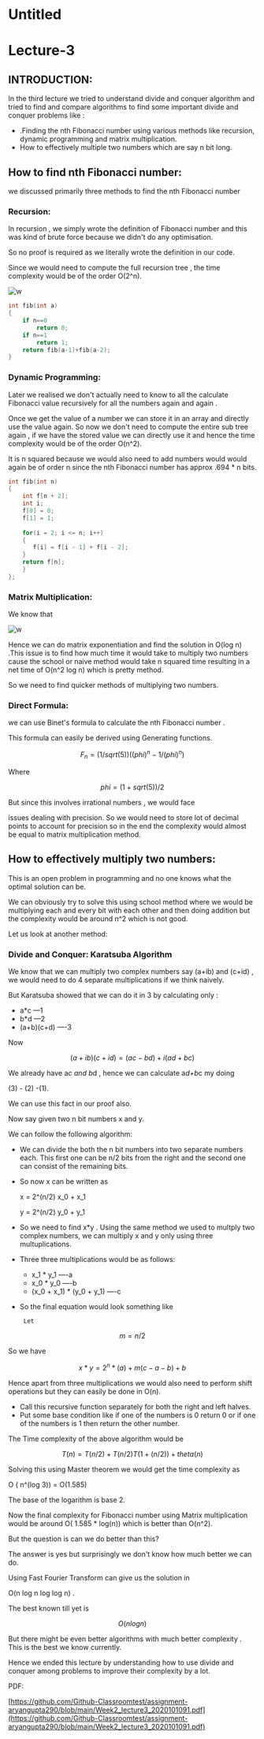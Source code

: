 # Untitled

# Lecture-3

## INTRODUCTION:

In the third lecture we tried to understand divide and conquer algorithm and tried to find  and compare algorithms  to find some important divide and conquer problems like :

- .Finding the nth Fibonacci number using various methods like recursion, dynamic programming  and matrix multiplication.
- How to effectively multiple two numbers which are say n bit long.

## How to find nth Fibonacci number:

 we discussed primarily three methods to find the nth Fibonacci number

### Recursion:

In recursion , we simply wrote the definition of Fibonacci number and this was kind of brute force because we didn't do any optimisation.

So no proof is required as we literally wrote the definition in our code.

Since we would need to compute the full recursion tree , the time complexity would be of the order O(2^n).

<img src="images/lec3_pic1.png" alt="w"></img>

```cpp
int fib(int a)
{
	if n==0 
		return 0;
	if n==1
		return 1;
	return fib(a-1)+fib(a-2);
}
```

### Dynamic Programming:

Later we realised we don't actually need to know to all the calculate Fibonacci value recursively for all the numbers again and again .

Once we get the value of a number we can store it in an array and directly use the value again. So now we don't need to compute the entire sub tree again , if we have the stored value we can directly use it and hence the time complexity would be of the order O(n^2). 

It is n squared because we would also need to add numbers would would again be of order n since  the nth Fibonacci number has approx .694 * n bits.

```cpp
int fib(int n)
{
    int f[n + 2];
    int i;
    f[0] = 0;
    f[1] = 1;
 
    for(i = 2; i <= n; i++)
    {
       f[i] = f[i - 1] + f[i - 2];
    }
    return f[n];
    }
};
```

### Matrix Multiplication:

We know that

<img src="images/lec3_pic2.png" alt="w"></img>

Hence we can do matrix exponentiation and find the solution in O(log n) .This issue is to find how much time it would take to  multiply two numbers cause the school or naive method would take n squared time resulting in a net time of O(n^2 log n) which is pretty method.

So we need to find quicker methods of multiplying two numbers. 

### Direct Formula:

we  can use Binet's formula to calculate the nth Fibonacci number .

This formula can easily be derived using Generating functions.

$$F_n =(1/sqrt(5))( (phi)^n - 1/(phi)^n)$$

Where 

$$phi=(1+sqrt(5))/2$$

But since this involves irrational numbers , we would face 

issues dealing with precision. So we would need to store lot of decimal points to account for precision so in the end the complexity would almost be equal to matrix multiplication method.

## How to effectively multiply two numbers:

This is an open problem in programming and no one knows what the optimal solution can be.

We can obviously try to solve this using school method where we would  be multiplying each and every bit with each other and then doing addition but the complexity would be around n^2 which is not good.

Let us look at another method:

### Divide and Conquer: Karatsuba Algorithm

We know that we can multiply two complex numbers say (a+ib) and (c+id) , we would need to do 4 separate multiplications if we think naively.

But Karatsuba showed that we can do it in 3 by calculating only :

- a*c —1
- b*d  —2
- (a+b)(c+d)   —-3

Now  

$$(a+ib)(c+id)=(ac-bd)+i(ad+bc)$$

We already have a*c and b*d , hence we can calculate a*d+b*c my doing 

(3) - (2) -(1).

We can use this fact in our proof also.

Now say given two n bit numbers x and y.

We can follow the following algorithm:

- We can divide the both the n bit numbers into two  separate numbers each. This first one can be n/2 bits from the right and the second one can consist of the remaining bits.
- So now  x can be written as

    x = 2^(n/2) x_0 + x_1

    y = 2^(n/2) y_0 + y_1

- So we need to find x*y . Using the same method we used to multply two complex numbers, we can multiply x and y only using three multuplications.
- Three three multiplications would be as follows:
    - x_1 * y_1 —-a
    - x_0 * y_0 —-b
    - (x_0 + x_1) * (y_0 + y_1) —-c
- So the final equation would look something like

       Let

$$m=n/2$$

So we have 

$$ x * y=2^n*(a)  + m(c-a-b) + b$$

Hence apart from three multiplications we would also need to perform shift operations but they can easily be done in O(n).

- Call this recursive function separately for both the right and left halves.
- Put some base condition like if one of the numbers is 0 return 0 or if one of the numbers is 1 then return the other number.

 The Time complexity of the above algorithm would be 

$$T(n)=T(n/2) + T(n/2) T(1+(n/2)) + theta(n)$$

Solving this using Master theorem we would get the time complexity as 

O ( n^(log 3)) = O(1.585)    

The base of the logarithm is base 2.

Now the final complexity for Fibonacci number using Matrix multiplication would be around O( 1.585 * log(n)) which is better than O(n^2).

But the question is can we do better than this?

The answer is yes but surprisingly we don't know how much better we can do.

Using Fast Fourier Transform can give us the solution in 

O(n log n log log n) .

The best known till yet is 

$$O(nlogn)$$

But there might be even better algorithms with much better complexity . This is the best we know currently.

Hence we ended this lecture by understanding how to use divide and conquer among problems to improve their complexity by a lot.

PDF:  

[https://github.com/Github-Classroomtest/assignment-aryangupta290/blob/main/Week2_lecture3_2020101091.pdf](https://github.com/Github-Classroomtest/assignment-aryangupta290/blob/main/Week2_lecture3_2020101091.pdf)